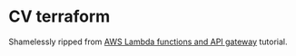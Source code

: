# CV terraform

Shamelessly ripped from [AWS Lambda functions and API gateway](https://developer.hashicorp.com/terraform/tutorials/aws/lambda-api-gateway) tutorial.
